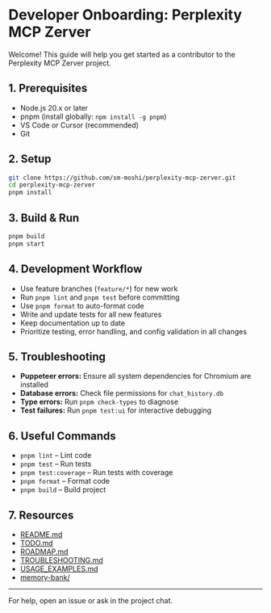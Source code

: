 # Developer Onboarding: Perplexity MCP Zerver

Welcome! This guide will help you get started as a contributor to the Perplexity MCP Zerver project.

## 1. Prerequisites
- Node.js 20.x or later
- pnpm (install globally: `npm install -g pnpm`)
- VS Code or Cursor (recommended)
- Git

## 2. Setup
```sh
git clone https://github.com/sm-moshi/perplexity-mcp-zerver.git
cd perplexity-mcp-zerver
pnpm install
```

## 3. Build & Run
```sh
pnpm build
pnpm start
```

## 4. Development Workflow
- Use feature branches (`feature/*`) for new work
- Run `pnpm lint` and `pnpm test` before committing
- Use `pnpm format` to auto-format code
- Write and update tests for all new features
- Keep documentation up to date
- Prioritize testing, error handling, and config validation in all changes

## 5. Troubleshooting
- **Puppeteer errors:** Ensure all system dependencies for Chromium are installed
- **Database errors:** Check file permissions for `chat_history.db`
- **Type errors:** Run `pnpm check-types` to diagnose
- **Test failures:** Run `pnpm test:ui` for interactive debugging

## 6. Useful Commands
- `pnpm lint` – Lint code
- `pnpm test` – Run tests
- `pnpm test:coverage` – Run tests with coverage
- `pnpm format` – Format code
- `pnpm build` – Build project

## 7. Resources
- [README.md](./README.md)
- [TODO.md](./TODO.md)
- [ROADMAP.md](./ROADMAP.md)
- [TROUBLESHOOTING.md](./TROUBLESHOOTING.md)
- [USAGE_EXAMPLES.md](./USAGE_EXAMPLES.md)
- [memory-bank/](../memory-bank/)

---

For help, open an issue or ask in the project chat.
